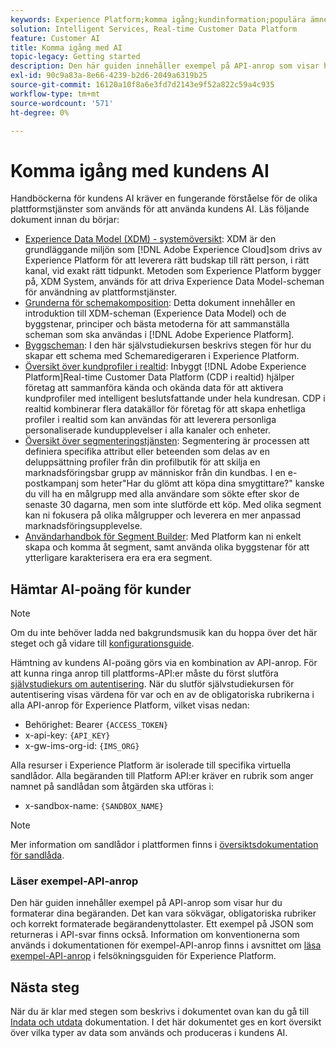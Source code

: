 ```yaml
---
keywords: Experience Platform;komma igång;kundinformation;populära ämnen
solution: Intelligent Services, Real-time Customer Data Platform
feature: Customer AI
title: Komma igång med AI
topic-legacy: Getting started
description: Den här guiden innehåller exempel på API-anrop som visar hur du formaterar dina begäranden. Det kan vara sökvägar, obligatoriska rubriker och korrekt formaterade begärandenyttolaster.
exl-id: 90c9a83a-8e66-4239-b2d6-2049a6319b25
source-git-commit: 16120a10f8a6e3fd7d2143e9f52a822c59a4c935
workflow-type: tm+mt
source-wordcount: '571'
ht-degree: 0%

---
```


# Komma igång med kundens AI

Handböckerna för kundens AI kräver en fungerande förståelse för de olika plattformstjänster som används för att använda kundens AI. Läs följande dokument innan du börjar:

- [Experience Data Model (XDM) - systemöversikt](../../xdm/home.md): XDM är den grundläggande miljön som [!DNL Adobe Experience Cloud]som drivs av Experience Platform för att leverera rätt budskap till rätt person, i rätt kanal, vid exakt rätt tidpunkt. Metoden som Experience Platform bygger på, XDM System, används för att driva Experience Data Model-scheman för användning av plattformstjänster.
- [Grunderna för schemakomposition](../../xdm/schema/composition.md): Detta dokument innehåller en introduktion till XDM-scheman (Experience Data Model) och de byggstenar, principer och bästa metoderna för att sammanställa scheman som ska användas i [!DNL Adobe Experience Platform].
- [Byggscheman](../../xdm/tutorials/create-schema-ui.md): I den här självstudiekursen beskrivs stegen för hur du skapar ett schema med Schemaredigeraren i Experience Platform.
- [Översikt över kundprofiler i realtid](../../rtcdp/overview.md): Inbyggt [!DNL Adobe Experience Platform]Real-time Customer Data Platform (CDP i realtid) hjälper företag att sammanföra kända och okända data för att aktivera kundprofiler med intelligent beslutsfattande under hela kundresan. CDP i realtid kombinerar flera datakällor för företag för att skapa enhetliga profiler i realtid som kan användas för att leverera personliga personaliserade kundupplevelser i alla kanaler och enheter.
- [Översikt över segmenteringstjänsten](../../segmentation/home.md): Segmentering är processen att definiera specifika attribut eller beteenden som delas av en deluppsättning profiler från din profilbutik för att skilja en marknadsföringsbar grupp av människor från din kundbas. I en e-postkampanj som heter&quot;Har du glömt att köpa dina smygtittare?&quot; kanske du vill ha en målgrupp med alla användare som sökte efter skor de senaste 30 dagarna, men som inte slutförde ett köp. Med olika segment kan ni fokusera på olika målgrupper och leverera en mer anpassad marknadsföringsupplevelse.
- [Användarhandbok för Segment Builder](../../segmentation/tutorials/create-a-segment.md): Med Platform kan ni enkelt skapa och komma åt segment, samt använda olika byggstenar för att ytterligare karakterisera era era era segment.

## Hämtar AI-poäng för kunder

>[!NOTE]
>
>Om du inte behöver ladda ned bakgrundsmusik kan du hoppa över det här steget och gå vidare till [konfigurationsguide](./user-guide/configure.md).

Hämtning av kundens AI-poäng görs via en kombination av API-anrop. För att kunna ringa anrop till plattforms-API:er måste du först slutföra [självstudiekurs om autentisering](https://www.adobe.com/go/platform-api-authentication-en). När du slutför självstudiekursen för autentisering visas värdena för var och en av de obligatoriska rubrikerna i alla API-anrop för Experience Platform, vilket visas nedan:

- Behörighet: Bearer `{ACCESS_TOKEN}`
- x-api-key: `{API_KEY}`
- x-gw-ims-org-id: `{IMS_ORG}`

Alla resurser i Experience Platform är isolerade till specifika virtuella sandlådor. Alla begäranden till Platform API:er kräver en rubrik som anger namnet på sandlådan som åtgärden ska utföras i:

- x-sandbox-name: `{SANDBOX_NAME}`

>[!NOTE]
>
>Mer information om sandlådor i plattformen finns i [översiktsdokumentation för sandlåda](../../sandboxes/home.md).

### Läser exempel-API-anrop

Den här guiden innehåller exempel på API-anrop som visar hur du formaterar dina begäranden. Det kan vara sökvägar, obligatoriska rubriker och korrekt formaterade begärandenyttolaster. Ett exempel på JSON som returneras i API-svar finns också. Information om konventionerna som används i dokumentationen för exempel-API-anrop finns i avsnittet om [läsa exempel-API-anrop](../../landing/troubleshooting.md) i felsökningsguiden för Experience Platform.

## Nästa steg

När du är klar med stegen som beskrivs i dokumentet ovan kan du gå till [Indata och utdata](./input-output.md) dokumentation. I det här dokumentet ges en kort översikt över vilka typer av data som används och produceras i kundens AI.
